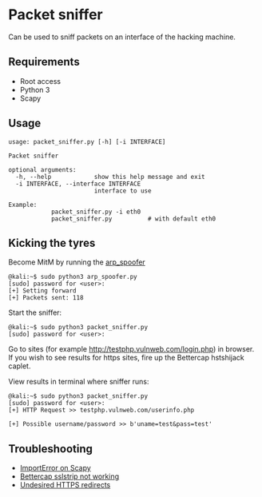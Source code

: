 # Packet sniffer

Can be used to sniff packets on an interface of the hacking machine.

## Requirements

* Root access
* Python 3
* Scapy

## Usage

```shell
usage: packet_sniffer.py [-h] [-i INTERFACE]

Packet sniffer

optional arguments:
  -h, --help            show this help message and exit
  -i INTERFACE, --interface INTERFACE
                        interface to use

Example: 
            packet_sniffer.py -i eth0
            packet_sniffer.py          # with default eth0
```
## Kicking the tyres

Become MitM by running the [arp_spoofer](/arp_spoofer)

```shell
@kali:~$ sudo python3 arp_spoofer.py
[sudo] password for <user>: 
[+] Setting forward
[+] Packets sent: 118
```

Start the sniffer:

```shell
@kali:~$ sudo python3 packet_sniffer.py
[sudo] password for <user>: 

```

Go to sites (for example http://testphp.vulnweb.com/login.php) in browser. If you wish to see results for https sites, fire up the Bettercap hstshijack caplet.

View results in terminal where sniffer runs:

```shell
@kali:~$ sudo python3 packet_sniffer.py
[sudo] password for <user>: 
[+] HTTP Request >> testphp.vulnweb.com/userinfo.php

[+] Possible username/password >> b'uname=test&pass=test'

```

## Troubleshooting

* [ImportError on Scapy](https://github.com/tymyrddin/ymrir/wiki/scapy.md)
* [Bettercap sslstrip not working](https://github.com/tymyrddin/ymrir/wiki/bettercap.md)
* [Undesired HTTPS redirects](https://github.com/tymyrddin/ymrir/wiki/https-browser.md)